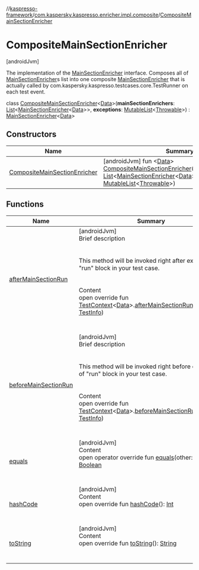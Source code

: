 //[kaspresso-framework](../../index.md)/[com.kaspersky.kaspresso.enricher.impl.composite](../index.md)/[CompositeMainSectionEnricher](index.md)



# CompositeMainSectionEnricher  
 [androidJvm] 

The implementation of the [MainSectionEnricher](../../com.kaspersky.kaspresso.enricher/-main-section-enricher/index.md) interface. Composes all of [MainSectionEnricher](../../com.kaspersky.kaspresso.enricher/-main-section-enricher/index.md)s list into one composite [MainSectionEnricher](../../com.kaspersky.kaspresso.enricher/-main-section-enricher/index.md) that is actually called by com.kaspersky.kaspresso.testcases.core.TestRunner on each test event.

class [CompositeMainSectionEnricher](index.md)<[Data](index.md)>(**mainSectionEnrichers**: [List](https://kotlinlang.org/api/latest/jvm/stdlib/kotlin.collections/-list/index.html)<[MainSectionEnricher](../../com.kaspersky.kaspresso.enricher/-main-section-enricher/index.md)<[Data](index.md)>>, **exceptions**: [MutableList](https://kotlinlang.org/api/latest/jvm/stdlib/kotlin.collections/-mutable-list/index.html)<[Throwable](https://kotlinlang.org/api/latest/jvm/stdlib/kotlin/-throwable/index.html)>) : [MainSectionEnricher](../../com.kaspersky.kaspresso.enricher/-main-section-enricher/index.md)<[Data](index.md)>    


## Constructors  
  
|  Name|  Summary| 
|---|---|
| [CompositeMainSectionEnricher](-composite-main-section-enricher.md)|  [androidJvm] fun <[Data](index.md)> [CompositeMainSectionEnricher](-composite-main-section-enricher.md)(mainSectionEnrichers: [List](https://kotlinlang.org/api/latest/jvm/stdlib/kotlin.collections/-list/index.html)<[MainSectionEnricher](../../com.kaspersky.kaspresso.enricher/-main-section-enricher/index.md)<[Data](index.md)>>, exceptions: [MutableList](https://kotlinlang.org/api/latest/jvm/stdlib/kotlin.collections/-mutable-list/index.html)<[Throwable](https://kotlinlang.org/api/latest/jvm/stdlib/kotlin/-throwable/index.html)>)   <br>


## Functions  
  
|  Name|  Summary| 
|---|---|
| [afterMainSectionRun](after-main-section-run.md)| [androidJvm]  <br>Brief description  <br><br><br>This method will be invoked right after execution of "run" block in your test case.<br><br>  <br>Content  <br>open override fun [TestContext](../../com.kaspersky.kaspresso.testcases.core.testcontext/-test-context/index.md)<[Data](index.md)>.[afterMainSectionRun](after-main-section-run.md)(testInfo: [TestInfo](../../com.kaspersky.kaspresso.testcases.models.info/-test-info/index.md))  <br><br><br>
| [beforeMainSectionRun](before-main-section-run.md)| [androidJvm]  <br>Brief description  <br><br><br>This method will be invoked right before execution of "run" block in your test case.<br><br>  <br>Content  <br>open override fun [TestContext](../../com.kaspersky.kaspresso.testcases.core.testcontext/-test-context/index.md)<[Data](index.md)>.[beforeMainSectionRun](before-main-section-run.md)(testInfo: [TestInfo](../../com.kaspersky.kaspresso.testcases.models.info/-test-info/index.md))  <br><br><br>
| [equals](https://kotlinlang.org/api/latest/jvm/stdlib/kotlin/-any/equals.html)| [androidJvm]  <br>Content  <br>open operator override fun [equals](https://kotlinlang.org/api/latest/jvm/stdlib/kotlin/-any/equals.html)(other: [Any](https://kotlinlang.org/api/latest/jvm/stdlib/kotlin/-any/index.html)?): [Boolean](https://kotlinlang.org/api/latest/jvm/stdlib/kotlin/-boolean/index.html)  <br><br><br>
| [hashCode](https://kotlinlang.org/api/latest/jvm/stdlib/kotlin/-any/hash-code.html)| [androidJvm]  <br>Content  <br>open override fun [hashCode](https://kotlinlang.org/api/latest/jvm/stdlib/kotlin/-any/hash-code.html)(): [Int](https://kotlinlang.org/api/latest/jvm/stdlib/kotlin/-int/index.html)  <br><br><br>
| [toString](https://kotlinlang.org/api/latest/jvm/stdlib/kotlin/-any/to-string.html)| [androidJvm]  <br>Content  <br>open override fun [toString](https://kotlinlang.org/api/latest/jvm/stdlib/kotlin/-any/to-string.html)(): [String](https://kotlinlang.org/api/latest/jvm/stdlib/kotlin/-string/index.html)  <br><br><br>

